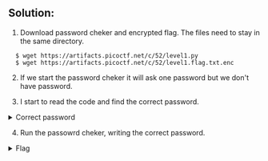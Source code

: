 ## Solution:
  1. Download password cheker and encrypted flag. The files need to stay in the same directory.  
  ```
    $ wget https://artifacts.picoctf.net/c/52/level1.py
    $ wget https://artifacts.picoctf.net/c/52/level1.flag.txt.enc
  ```
  2. If we start the password cheker it will ask one password but we don't have password.
  
  3. I start to read the code and find the correct password. 
   <details>
     <summary> Correct password </summary>
       
       1e1a
  
   </details>
    
   4. Run the passowrd cheker, writing the correct password.
    
   <details>
       <summary> Flag </summary>
  
         picoCTF{545h_r1ng1ng_fa343060}
  
   </details>
